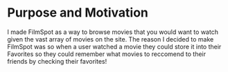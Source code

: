 # Purpose and Motivation
I made FilmSpot as a way to browse movies that you would want to watch given the vast array of movies on the site. The reason I decided to make FilmSpot was so when a user watched a movie they could store it into their Favorites so they could remember what movies to reccomend to their friends by checking their favorites! 
